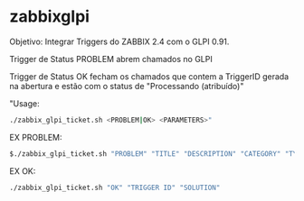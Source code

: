 # zabbixglpi

Objetivo: Integrar Triggers do ZABBIX 2.4 com o GLPI 0.91.

Trigger de Status PROBLEM abrem chamados no GLPI

Trigger de Status OK fecham os chamados que contem a TriggerID gerada na abertura e estão com o status de "Processando (atribuído)"

"Usage: 
```sh
./zabbix_glpi_ticket.sh <PROBLEM|OK> <PARAMETERS>"
```

EX PROBLEM:
```sh
$./zabbix_glpi_ticket.sh "PROBLEM" "TITLE" "DESCRIPTION" "CATEGORY" "TYPE CONNECTION: EX Printer" "ID ITEM"
```

EX OK:
```sh
./zabbix_glpi_ticket.sh "OK" "TRIGGER ID" "SOLUTION"
```
